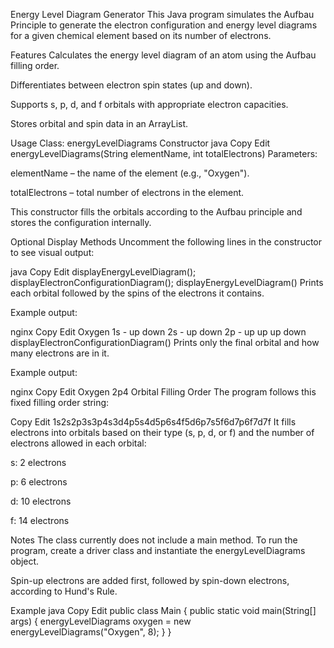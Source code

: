 Energy Level Diagram Generator
This Java program simulates the Aufbau Principle to generate the electron configuration and energy level diagrams for a given chemical element based on its number of electrons.

Features
Calculates the energy level diagram of an atom using the Aufbau filling order.

Differentiates between electron spin states (up and down).

Supports s, p, d, and f orbitals with appropriate electron capacities.

Stores orbital and spin data in an ArrayList.

Usage
Class: energyLevelDiagrams
Constructor
java
Copy
Edit
energyLevelDiagrams(String elementName, int totalElectrons)
Parameters:

elementName – the name of the element (e.g., "Oxygen").

totalElectrons – total number of electrons in the element.

This constructor fills the orbitals according to the Aufbau principle and stores the configuration internally.

Optional Display Methods
Uncomment the following lines in the constructor to see visual output:

java
Copy
Edit
displayEnergyLevelDiagram();
displayElectronConfigurationDiagram();
displayEnergyLevelDiagram()
Prints each orbital followed by the spins of the electrons it contains.

Example output:

nginx
Copy
Edit
Oxygen
1s - up down 
2s - up down 
2p - up up up down 
displayElectronConfigurationDiagram()
Prints only the final orbital and how many electrons are in it.

Example output:

nginx
Copy
Edit
Oxygen
2p4
Orbital Filling Order
The program follows this fixed filling order string:

Copy
Edit
1s2s2p3s3p4s3d4p5s4d5p6s4f5d6p7s5f6d7p6f7d7f
It fills electrons into orbitals based on their type (s, p, d, or f) and the number of electrons allowed in each orbital:

s: 2 electrons

p: 6 electrons

d: 10 electrons

f: 14 electrons

Notes
The class currently does not include a main method. To run the program, create a driver class and instantiate the energyLevelDiagrams object.

Spin-up electrons are added first, followed by spin-down electrons, according to Hund's Rule.

Example
java
Copy
Edit
public class Main {
    public static void main(String[] args) {
        energyLevelDiagrams oxygen = new energyLevelDiagrams("Oxygen", 8);
    }
}
